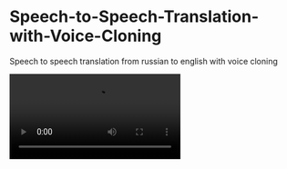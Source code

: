# Speech-to-Speech-Translation-with-Voice-Cloning
Speech to speech translation from russian to english with voice cloning


![video](https://raw.githubusercontent.com/Allessyer/Speech-to-Speech-Translation-with-Voice-Cloning/main/examples/music_voice_separator/20sec_original.mp4)


